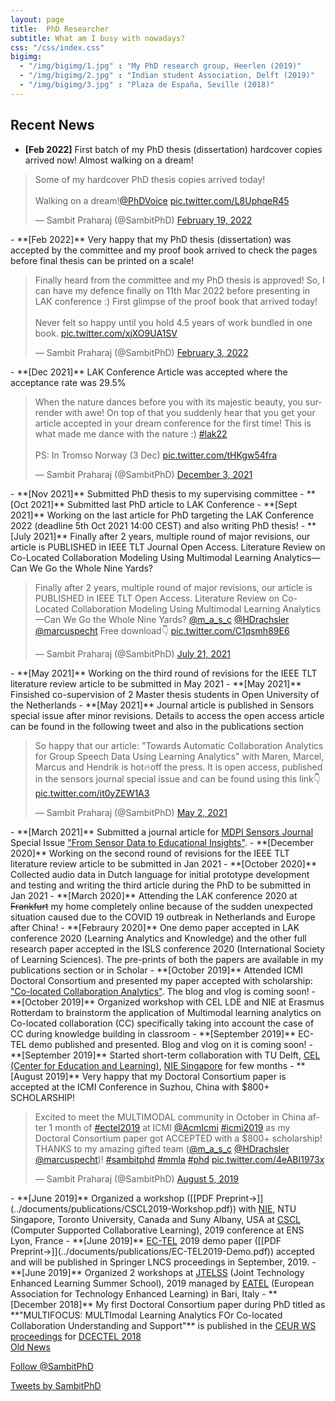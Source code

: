 ```yaml
---
layout: page
title:  PhD Researcher
subtitle: What am I busy with nowadays?
css: "/css/index.css"
bigimg:
  - "/img/bigimg/1.jpg" : "My PhD research group, Heerlen (2019)"
  - "/img/bigimg/2.jpg" : "Indian student Association, Delft (2019)"
  - "/img/bigimg/3.jpg" : "Plaza de España, Seville (2018)"
---
```


<div id="google-custom-search">
<script>
  (function() {
    var cx = '006073558621733530411:kcpgkwoosby';
    var gcse = document.createElement('script');
    gcse.type = 'text/javascript';
    gcse.async = true;
    gcse.src = (document.location.protocol == 'https:' ? 'https:' : 'http:') +
        '//www.google.com/cse/cse.js?cx=' + cx;
    var s = document.getElementsByTagName('script')[0];
    s.parentNode.insertBefore(gcse, s);
  })();
</script>
<gcse:searchbox></gcse:searchbox>
<gcse:searchresults></gcse:searchresults>
</div>

<script async src="https://pagead2.googlesyndication.com/pagead/js/adsbygoogle.js"></script>
<script>
     (adsbygoogle = window.adsbygoogle || []).push({
          google_ad_client: "ca-pub-8842338021751829",
          enable_page_level_ads: true
     });
</script>

## Recent News
- **[Feb 2022]** First batch of my PhD thesis (dissertation) hardcover copies arrived now! Almost walking on a dream!
<blockquote class="twitter-tweet"><p lang="en" dir="ltr">Some of my hardcover PhD thesis copies arrived today! <br><br>Walking on a dream!<a href="https://twitter.com/PhDVoice?ref_src=twsrc%5Etfw">@PhDVoice</a> <a href="https://t.co/L8UphqeR45">pic.twitter.com/L8UphqeR45</a></p>&mdash; Sambit Praharaj (@SambitPhD) <a href="https://twitter.com/SambitPhD/status/1495010741312761858?ref_src=twsrc%5Etfw">February 19, 2022</a></blockquote> <script async src="https://platform.twitter.com/widgets.js" charset="utf-8"></script> 
- **[Feb 2022]** Very happy that my PhD thesis (dissertation) was accepted by the committee and my proof book arrived to check the pages before final thesis can be printed on a scale!
<blockquote class="twitter-tweet"><p lang="en" dir="ltr">Finally heard from the committee and my PhD thesis is approved! So, I can have my defence finally on 11th Mar 2022 before presenting in LAK conference :) First glimpse of the proof book that arrived today!<br><br>Never felt so happy until you hold 4.5 years of work bundled in one book. <a href="https://t.co/xjXO9UA1SV">pic.twitter.com/xjXO9UA1SV</a></p>&mdash; Sambit Praharaj (@SambitPhD) <a href="https://twitter.com/SambitPhD/status/1489314899171946496?ref_src=twsrc%5Etfw">February 3, 2022</a></blockquote> <script async src="https://platform.twitter.com/widgets.js" charset="utf-8"></script> 
- **[Dec 2021]** LAK Conference Article was accepted where the acceptance rate was 29.5%
<blockquote class="twitter-tweet"><p lang="en" dir="ltr">When the nature dances before you with its majestic beauty, you surrender with awe! On top of that you suddenly hear that you get your article accepted in your dream conference for the first time! This is what made me dance with the nature :) <a href="https://twitter.com/hashtag/lak22?src=hash&amp;ref_src=twsrc%5Etfw">#lak22</a><br><br>PS: In Tromso Norway (3 Dec) <a href="https://t.co/tHKgw54fra">pic.twitter.com/tHKgw54fra</a></p>&mdash; Sambit Praharaj (@SambitPhD) <a href="https://twitter.com/SambitPhD/status/1466658234115239941?ref_src=twsrc%5Etfw">December 3, 2021</a></blockquote> <script async src="https://platform.twitter.com/widgets.js" charset="utf-8"></script> 
- **[Nov 2021]** Submitted PhD thesis to my supervising committee 
- **[Oct 2021]** Submitted last PhD article to LAK Conference 
- **[Sept 2021]** Working on the last article for PhD targeting the LAK Conference 2022 (deadline 5th Oct 2021 14:00 CEST) and also writing PhD thesis!
- **[July 2021]** Finally after 2 years, multiple round of major revisions, our article is PUBLISHED in IEEE TLT Journal Open Access. Literature Review on Co-Located Collaboration Modeling Using Multimodal Learning Analytics—Can We Go the Whole Nine Yards?
<blockquote class="twitter-tweet"><p lang="en" dir="ltr">Finally after 2 years, multiple round of major revisions, our article is PUBLISHED in IEEE TLT Open Access. Literature Review on Co-Located Collaboration Modeling Using Multimodal Learning Analytics—Can We Go the Whole Nine Yards? <a href="https://twitter.com/m_a_s_c?ref_src=twsrc%5Etfw">@m_a_s_c</a> <a href="https://twitter.com/HDrachsler?ref_src=twsrc%5Etfw">@HDrachsler</a> <a href="https://twitter.com/marcuspecht?ref_src=twsrc%5Etfw">@marcuspecht</a> Free download👇 <a href="https://t.co/C1qsmh89E6">pic.twitter.com/C1qsmh89E6</a></p>&mdash; Sambit Praharaj (@SambitPhD) <a href="https://twitter.com/SambitPhD/status/1417789976364953602?ref_src=twsrc%5Etfw">July 21, 2021</a></blockquote> <script async src="https://platform.twitter.com/widgets.js" charset="utf-8"></script> 
- **[May 2021]** Working on the third round of revisions for the IEEE TLT literature review article to be submitted in May 2021
- **[May 2021]** Finsished co-supervision of 2 Master thesis students in Open University of the Netherlands
- **[May 2021]** Journal article is published in Sensors special issue after minor revisions. Details to access the open access article can be found in the following tweet and also in the publications section
<blockquote class="twitter-tweet"><p lang="en" dir="ltr">So happy that our article: &quot;Towards Automatic Collaboration Analytics for Group Speech Data Using Learning Analytics&quot; with Maren, Marcel, Marcus and Hendrik is hot🔥off the press. It is open access, published in the sensors journal special issue and can be found using this link👇 <a href="https://t.co/it0yZEW1A3">pic.twitter.com/it0yZEW1A3</a></p>&mdash; Sambit Praharaj (@SambitPhD) <a href="https://twitter.com/SambitPhD/status/1388754277552766976?ref_src=twsrc%5Etfw">May 2, 2021</a></blockquote> <script async src="https://platform.twitter.com/widgets.js" charset="utf-8"></script> 
- **[March 2021]** Submitted a journal article for <a href="https://www.mdpi.com/journal/sensors">MDPI Sensors Journal</a> Special Issue <a href="https://www.mdpi.com/journal/sensors/special_issues/sdei">"From Sensor Data to Educational Insights"</a>.
- **[December 2020]** Working on the second round of revisions for the IEEE TLT literature review article to be submitted in Jan 2021
- **[October 2020]** Collected audio data in Dutch language for initial prototype development and testing and writing the third article during the PhD to be submitted in Jan 2021
- **[March 2020]** Attending the LAK conference 2020 at <s>Frankfurt</s> my home completely online because of the sudden unexpected situation caused due to the COVID 19 outbreak in Netherlands and Europe after China!
- **[Febraury 2020]** One demo paper accepted in LAK conference 2020 (Learning Analytics and Knowledge) and the other full research paper accepted in the ISLS conference 2020 (International Society of Learning Sciences). The pre-prints of both the papers are available in my publications section or in Scholar
- **[October 2019]** Attended ICMI Doctoral Consortium and presented my paper accepted with scholarship: <a href="https://dl.acm.org/doi/10.1145/3340555.3356087">"Co-located Collaboration Analytics"</a>. The blog and vlog is coming soon!
- **[October 2019]** Organized workshop with CEL LDE and NIE at Erasmus Rotterdam to brainstorm the application of Multimodal learning analytics on Co-located collaboration (CC) specifically taking into account the case of CC during knowledge building in classroom
- **[September 2019]** EC-TEL demo published and presented. Blog and vlog on it is coming soon!
- **[September 2019]** Started short-term collaboration with TU Delft, <a href="https://www.educationandlearning.nl/home">CEL (Center for Education and Learning)</a>, <a href="https://www.nie.edu.sg/">NIE Singapore</a> for few months
- **[August 2019]** Very happy that my Doctoral Consortium paper is accepted at the ICMI Conference in Suzhou, China with $800+ SCHOLARSHIP!
<blockquote class="twitter-tweet"><p lang="en" dir="ltr">Excited to meet the MULTIMODAL community in October in China after 1 month of <a href="https://twitter.com/hashtag/ectel2019?src=hash&amp;ref_src=twsrc%5Etfw">#ectel2019</a> at ICMI <a href="https://twitter.com/AcmIcmi?ref_src=twsrc%5Etfw">@AcmIcmi</a> <a href="https://twitter.com/hashtag/icmi2019?src=hash&amp;ref_src=twsrc%5Etfw">#icmi2019</a> as my Doctoral Consortium paper got ACCEPTED with a $800+ scholarship! THANKS to my amazing gifted team (<a href="https://twitter.com/m_a_s_c?ref_src=twsrc%5Etfw">@m_a_s_c</a> <a href="https://twitter.com/HDrachsler?ref_src=twsrc%5Etfw">@HDrachsler</a> <a href="https://twitter.com/marcuspecht?ref_src=twsrc%5Etfw">@marcuspecht</a>)! <a href="https://twitter.com/hashtag/sambitphd?src=hash&amp;ref_src=twsrc%5Etfw">#sambitphd</a> <a href="https://twitter.com/hashtag/mmla?src=hash&amp;ref_src=twsrc%5Etfw">#mmla</a> <a href="https://twitter.com/hashtag/phd?src=hash&amp;ref_src=twsrc%5Etfw">#phd</a> <a href="https://t.co/4eABI1973x">pic.twitter.com/4eABI1973x</a></p>&mdash; Sambit Praharaj (@SambitPhD) <a href="https://twitter.com/SambitPhD/status/1158494175417053184?ref_src=twsrc%5Etfw">August 5, 2019</a></blockquote> <script async src="https://platform.twitter.com/widgets.js" charset="utf-8"></script> 
- **[June 2019]** Organized a workshop ([[PDF Preprint→]](../documents/publications/CSCL2019-Workshop.pdf)) with <a href ="https://www.nie.edu.sg/">NIE</a>, NTU Singapore, Toronto University, Canada and Suny Albany, USA at <a href="https://cscl2019.com/">CSCL</a> (Computer Supported Collaborative Learning), 2019 conference at ENS Lyon, France
- **[June 2019]** <a href="http://www.ec-tel.eu/">EC-TEL</a> 2019 demo paper ([[PDF Preprint→]](../documents/publications/EC-TEL2019-Demo.pdf)) accepted and will be published in Springer LNCS proceedings in September, 2019.
- **[June 2019]** Organized 2 workshops at <a href="https://ea-tel.eu/jtelss/jtelss2019/">JTELSS</a> (Joint Technology Enhanced Learning Summer School), 2019 managed by <a href="https://ea-tel.eu/">EATEL</a> (European Association for Technology Enhanced Learning) in Bari, Italy
- **[December 2018]** My first Doctoral Consortium paper during PhD titled as **"MULTIFOCUS: MULTImodal Learning Analytics FOr Co-located Collaboration Understanding and Support"** is published in the <a href="http://ceur-ws.org/Vol-2294/DCECTEL2018_paper_14.pdf">CEUR WS proceedings</a> for <a href ="http://ceur-ws.org/Vol-2294/">DCECTEL 2018</a>

<div class="list-filters">
  <a href="/oldnews" class="list-filter filter-selected">Old News</a>
</div>

<a href="https://twitter.com/SambitPhD?ref_src=twsrc%5Etfw" class="twitter-follow-button" data-show-count="true">Follow @SambitPhD</a><script async src="https://platform.twitter.com/widgets.js" charset="utf-8"></script>

<a class="twitter-timeline" data-height="800" href="https://twitter.com/SambitPhD?ref_src=twsrc%5Etfw">Tweets by SambitPhD</a> <script async src="https://platform.twitter.com/widgets.js" charset="utf-8"></script> 
